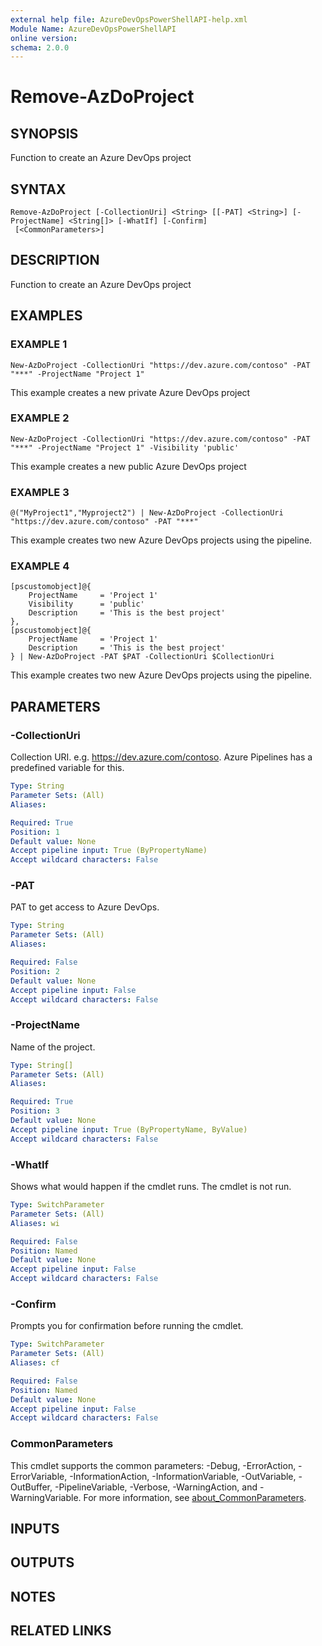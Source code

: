```yaml
---
external help file: AzureDevOpsPowerShellAPI-help.xml
Module Name: AzureDevOpsPowerShellAPI
online version:
schema: 2.0.0
---
```


# Remove-AzDoProject

## SYNOPSIS
Function to create an Azure DevOps project

## SYNTAX

```
Remove-AzDoProject [-CollectionUri] <String> [[-PAT] <String>] [-ProjectName] <String[]> [-WhatIf] [-Confirm]
 [<CommonParameters>]
```

## DESCRIPTION
Function to create an Azure DevOps project

## EXAMPLES

### EXAMPLE 1
```
New-AzDoProject -CollectionUri "https://dev.azure.com/contoso" -PAT "***" -ProjectName "Project 1"
```

This example creates a new private Azure DevOps project

### EXAMPLE 2
```
New-AzDoProject -CollectionUri "https://dev.azure.com/contoso" -PAT "***" -ProjectName "Project 1" -Visibility 'public'
```

This example creates a new public Azure DevOps project

### EXAMPLE 3
```
@("MyProject1","Myproject2") | New-AzDoProject -CollectionUri "https://dev.azure.com/contoso" -PAT "***"
```

This example creates two new Azure DevOps projects using the pipeline.

### EXAMPLE 4
```
[pscustomobject]@{
    ProjectName     = 'Project 1'
    Visibility      = 'public'
    Description     = 'This is the best project'
},
[pscustomobject]@{
    ProjectName     = 'Project 1'
    Description     = 'This is the best project'
} | New-AzDoProject -PAT $PAT -CollectionUri $CollectionUri
```

This example creates two new Azure DevOps projects using the pipeline.

## PARAMETERS

### -CollectionUri
Collection URI.
e.g.
https://dev.azure.com/contoso.
Azure Pipelines has a predefined variable for this.

```yaml
Type: String
Parameter Sets: (All)
Aliases:

Required: True
Position: 1
Default value: None
Accept pipeline input: True (ByPropertyName)
Accept wildcard characters: False
```

### -PAT
PAT to get access to Azure DevOps.

```yaml
Type: String
Parameter Sets: (All)
Aliases:

Required: False
Position: 2
Default value: None
Accept pipeline input: False
Accept wildcard characters: False
```

### -ProjectName
Name of the project.

```yaml
Type: String[]
Parameter Sets: (All)
Aliases:

Required: True
Position: 3
Default value: None
Accept pipeline input: True (ByPropertyName, ByValue)
Accept wildcard characters: False
```

### -WhatIf
Shows what would happen if the cmdlet runs.
The cmdlet is not run.

```yaml
Type: SwitchParameter
Parameter Sets: (All)
Aliases: wi

Required: False
Position: Named
Default value: None
Accept pipeline input: False
Accept wildcard characters: False
```

### -Confirm
Prompts you for confirmation before running the cmdlet.

```yaml
Type: SwitchParameter
Parameter Sets: (All)
Aliases: cf

Required: False
Position: Named
Default value: None
Accept pipeline input: False
Accept wildcard characters: False
```

### CommonParameters
This cmdlet supports the common parameters: -Debug, -ErrorAction, -ErrorVariable, -InformationAction, -InformationVariable, -OutVariable, -OutBuffer, -PipelineVariable, -Verbose, -WarningAction, and -WarningVariable. For more information, see [about_CommonParameters](http://go.microsoft.com/fwlink/?LinkID=113216).

## INPUTS

## OUTPUTS

## NOTES

## RELATED LINKS
